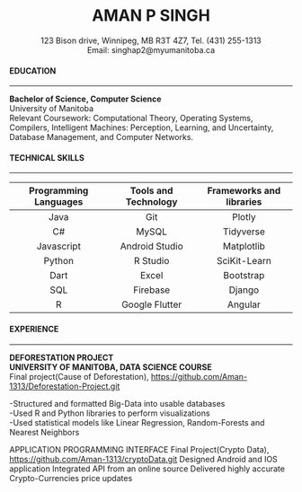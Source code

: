 <h1 align = "center">AMAN P SINGH </h1>
<p align = "center"> 123 Bison drive, Winnipeg, MB R3T 4Z7, Tel. (431) 255-1313<br> Email: singhap2@myumanitoba.ca</p>

####  EDUCATION 

---
<b>Bachelor of Science, Computer Science</b>  
University of Manitoba   
Relevant Coursework: Computational Theory, Operating Systems, Compilers, Intelligent Machines: Perception, Learning, and Uncertainty, Database Management, and Computer Networks.

####  TECHNICAL SKILLS

---

| Programming Languages        | Tools and Technology           | Frameworks and libraries  |
| :-------------: |:-------------:| :-----:|
| Java     | Git | Plotly |
| C#      | MySQL      |   Tidyverse |
| Javascript | Android Studio      |    Matplotlib |
| Python | R Studio      |    SciKit-Learn |
| Dart |    Excel   |    Bootstrap |
| SQL | Firebase      |   Django  |
| R | Google Flutter      |  Angular   |

####  EXPERIENCE

---

<b>DEFORESTATION PROJECT  
UNIVERSITY OF MANITOBA, DATA SCIENCE COURSE</b>  
Final project(Cause of Deforestation), https://github.com/Aman-1313/Deforestation-Project.git

-Structured and formatted Big-Data into usable databases   
-Used R and Python libraries to perform visualizations  
-Used statistical models like Linear Regression, Random-Forests and Nearest Neighbors 

APPLICATION PROGRAMMING INTERFACE
Final Project(Crypto Data), https://github.com/Aman-1313/cryptoData.git 
Designed Android and IOS application
Integrated API from an online source
Delivered highly accurate Crypto-Currencies price updates 
